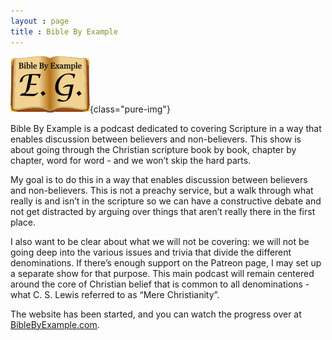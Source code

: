 ```yaml
---
layout : page
title : Bible By Example
---
```


![Bible By Example Logo](/res/logo-biblebyexample.png){class="pure-img"}

Bible By Example is a podcast dedicated to covering Scripture in a way that enables discussion between believers and non-believers. This show is about going through the Christian scripture book by book, chapter by chapter, word for word - and we won’t skip the hard parts.

My goal is to do this in a way that enables discussion between believers and non-believers. This is not a preachy service, but a walk through what really is and isn’t in the scripture so we can have a constructive debate and not get distracted by arguing over things that aren’t really there in the first place.

I also want to be clear about what we will not be covering: we will not be going deep into the various issues and trivia that divide the different denominations. If there’s enough support on the Patreon page, I may set up a separate show for that purpose. This main podcast will remain centered around the core of Christian belief that is common to all denominations - what C. S. Lewis referred to as “Mere Christianity”.

The website has been started, and you can watch the progress over at [BibleByExample.com](https://www.biblebyexample.com/).